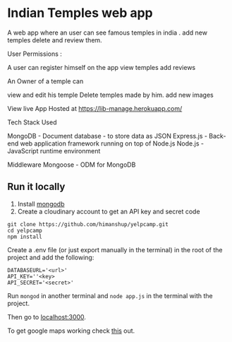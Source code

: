 # Indian Temples web app
A web app where an user can see famous temples in india . add new temples delete and review them.

User Permissions :

A user can
register himself on the app 
view temples 
add reviews
 
An Owner of a temple can

view and edit his temple
Delete temples made by him.
add new images

View live App
Hosted at https://lib-manage.herokuapp.com/

Tech Stack Used

MongoDB - Document database - to store data as JSON
Express.js - Back-end web application framework running on top of Node.js
Node.js - JavaScript runtime environment 

Middleware
Mongoose - ODM for MongoDB 


## Run it locally
1. Install [mongodb](https://www.mongodb.com/)
2. Create a cloudinary account to get an API key and secret code

```
git clone https://github.com/himanshup/yelpcamp.git
cd yelpcamp
npm install
```

Create a .env file (or just export manually in the terminal) in the root of the project and add the following:  

```
DATABASEURL='<url>'
API_KEY=''<key>
API_SECRET='<secret>'
```

Run ```mongod``` in another terminal and ```node app.js``` in the terminal with the project.  

Then go to [localhost:3000](http://localhost:3000/).

To get google maps working check [this](https://github.com/nax3t/google-maps-api) out.
